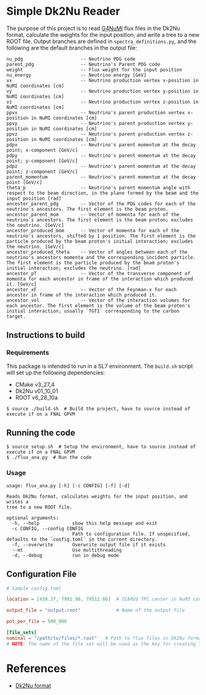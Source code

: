 # Simple Dk2Nu Reader
The purpose of this project is to read [G4NuMI](https://cdcvs.fnal.gov/redmine/projects/g4numi/wiki) flux files in the Dk2Nu format, calculate the weights for the input position, and write a tree to a new ROOT file.
Output branches are defined in `spectra_definitions.py`, and the following are the default branches in the output file:
```
nu_pdg                     -- Neutrino PDG code
parent_pdg                 -- Neutrino's Parent PDG code
weight                     -- Flux weight for the input position
nu_energy                  -- Neutrino energy [GeV]
vx                         -- Neutrino production vertex x-position in NuMI coordinates [cm]
vy                         -- Neutrino production vertex y-position in NuMI coordinates [cm]
vz                         -- Neutrino production vertex z-position in NuMI coordinates [cm]
ppvx                       -- Neutrino's parent production vertex x-position in NuMI coordinates [cm]
ppvy                       -- Neutrino's parent production vertex y-position in NuMI coordinates [cm]
ppvz                       -- Neutrino's parent production vertex z-position in NuMI coordinates [cm]
pdpx                       -- Neutrino's parent momentum at the decay point; x-component [GeV/c]
pdpy                       -- Neutrino's parent momentum at the decay point; y-component [GeV/c]
pdpz                       -- Neutrino's parent momentum at the decay point; z-component [GeV/c]
parent_momentum            -- Neutrino's parent momentum at the decay point [GeV/c]
theta_p                    -- Neutrino's parent momentum angle with respect to the beam direction, in the plane formed by the beam and the input position [rad]
ancestor_parent_pdg        -- Vector of the PDG codes for each of the neutrino's ancestors. The first element is the beam proton.
ancestor_parent_mom        -- Vector of momenta for each of the neutrino's ancestors. The first element is the beam proton; excludes the neutrino. [GeV/c]
ancestor_produced_mom      -- Vector of momenta for each of the neutrino's ancestors, shifted by 1 position. The first element is the particle produced by the beam proton's initial interaction; excludes the neutrino. [GeV/c]
ancestor_produced_theta    -- Vector of angles between each of the neutrino's ancestors momenta and the corresponding incident particle. The first element is the particle produced by the beam proton's initial interaction; excludes the neutrino. [rad]
ancestor_pT                -- Vector of the transverse component of momenta for each ancestor in frame of the interaction which produced it. [GeV/c]
ancestor_xF                -- Vector of the Feynman-x for each ancestor in frame of the interaction which produced it.
ancestor_vol               -- Vector of the interaction volumes for each ancestor. The first element is the volume of the beam proton's initial interaction; usually `TGT1` corresponding to the carbon target.
```

## Instructions to build

### Requirements
This package is intended to run in a SL7 environment. The `build.sh` script will set up the following dependencies:
- CMake v3_27_4
- Dk2Nu v01_10_01
- ROOT v6_28_10a

```shell
$ source ./build.sh  # Build the project, have to source instead of execute if on a FNAL GPVM
```

## Running the code
```shell
$ source setup.sh  # Setup the environment, have to source instead of execute if on a FNAL GPVM
$ ./flux_ana.py  # Run the code
```

### Usage
```
usage: flux_ana.py [-h] [-c CONFIG] [-f] [-d]

Reads Dk2Nu format, calculates weights for the input position, and writes a
tree to a new ROOT file.

optional arguments:
  -h, --help            show this help message and exit
  -c CONFIG, --config CONFIG
                        Path to configuration file. If unspecified, defaults to the `config.toml` in the current directory.
  -f, --overwrite       Overwrite output file if it exists
  --mt                  Use multithreading
  -d, --debug           run in debug mode
```

## Configuration File

```toml
# Sample config.toml

location = [450.37, 7991.98, 79512.66]  # ICARUS TPC center in NuMI coords (x, y, z) [cm]

output_file = "output.root"             # Name of the output file

pot_per_file = 500_000

[file_sets]
nominal = "/path/to/files/*.root"   # Path to flux files in Dk2Nu format
# NOTE: The name of the file set will be used as the key for creating TTrees in the output file
```

# References
- [Dk2Nu format](https://github.com/NuSoftHEP/dk2nu)
